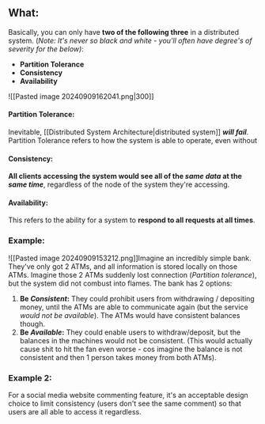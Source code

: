 ## What:
Basically, you can only have **two of the following three** in a distributed system. (*Note: It's never so black and white - you'll often have degree's of severity for the below)*:
- **Partition Tolerance**
- **Consistency**
- **Availability**

![[Pasted image 20240909162041.png|300]]
#### Partition Tolerance:
Inevitable, [[Distributed System Architecture|distributed system]] ***will fail***. Partition Tolerance refers to how the system is able to operate, even without 

#### Consistency:
**All clients accessing the system would see all of the *same data* at the *same time***, regardless of the node of the system they're accessing.

#### Availability:
This refers to the ability for a system to **respond to all requests at all times**.

### Example:
![[Pasted image 20240909153212.png]]Imagine an incredibly simple bank. They've only got 2 ATMs, and all information is stored locally on those ATMs. Imagine those 2 ATMs suddenly lost connection (*Partition tolerance*), but the system did not combust into flames. The bank has 2 options:

1. **Be *Consistent*:** They could prohibit users from withdrawing / depositing money, until the ATMs are able to communicate again (but the service *would not be available*). The ATMs would have consistent balances though. 
2. **Be *Available*:** They could enable users to withdraw/deposit, but the balances in the machines would not be consistent. (This would actually cause shit to hit the fan even worse - cos imagine the balance is not consistent and then 1 person takes money from both ATMs).

### Example 2:
For a social media website commenting feature, it's an acceptable design choice to limit consistency (users don't see the same comment) so that users are all able to access it regardless. 

